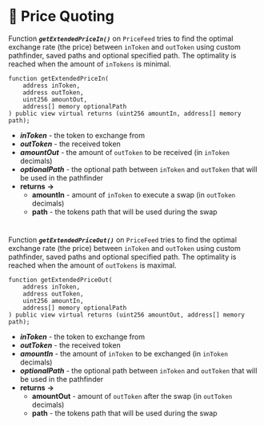 # 💱 Price Quoting

Function ***`getExtendedPriceIn()`*** on `PriceFeed` tries to find the optimal exchange rate (the price) between `inToken` and `outToken` using custom pathfinder, saved paths and optional specified path. The optimality is reached when the amount of `inTokens` is minimal.

```solidity
function getExtendedPriceIn(
    address inToken,
    address outToken,
    uint256 amountOut,
    address[] memory optionalPath
) public view virtual returns (uint256 amountIn, address[] memory path);
```

- ***inToken*** - the token to exchange from
- ***outToken*** - the received token
- ***amountOut*** - the amount of `outToken` to be received (in `inToken` decimals)
- ***optionalPath*** - the optional path between `inToken` and `outToken` that will be used in the pathfinder
- **returns** **->**
  - **amountIn** - amount of `inToken` to execute a swap (in `outToken` decimals)
  - **path** - the tokens path that will be used during the swap

#

Function ***`getExtendedPriceOut()`*** on `PriceFeed` tries to find the optimal exchange rate (the price) between `inToken` and `outToken` using custom pathfinder, saved paths and optional specified path. The optimality is reached when the amount of `outTokens` is maximal.

```solidity
function getExtendedPriceOut(
    address inToken,
    address outToken,
    uint256 amountIn,
    address[] memory optionalPath
) public view virtual returns (uint256 amountOut, address[] memory path);
```

- ***inToken*** - the token to exchange from
- ***outToken*** - the received token
- ***amountIn*** - the amount of `inToken` to be exchanged (in `inToken` decimals)
- ***optionalPath*** - the optional path between `inToken` and `outToken` that will be used in the pathfinder
- **returns** **->**
  - **amountOut** - amount of `outToken` after the swap (in `outToken` decimals)
  - **path** - the tokens path that will be used during the swap
